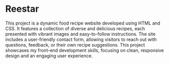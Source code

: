 # Reestar
This project is a dynamic food recipe website developed using HTML and CSS. It features a collection of diverse and delicious recipes, each presented with vibrant images and easy-to-follow instructions. The site includes a user-friendly contact form, allowing visitors to reach out with questions, feedback, or their own recipe suggestions. This project showcases my front-end development skills, focusing on clean, responsive design and an engaging user experience.

